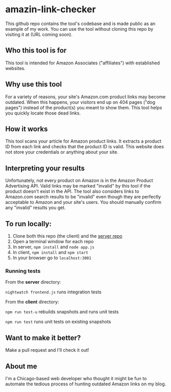 # amazin-link-checker

This github repo contains the tool's codebase and is made public as an example of my work. You can use the tool without cloning this repo by visiting it at (URL coming soon). 

## Who this tool is for
This tool is intended for Amazon Associates ("affiliates") with established websites.

## Why use this tool
For a variety of reasons, your site's Amazon.com product links may become outdated. When this happens, your visitors end up on 404 pages ("dog pages") instead of the product(s) you meant to show them. This tool helps you quickly locate those dead links.

## How it works
This tool scans your article for Amazon product links. It extracts a product ID from each link and checks that the product ID is valid. This website does not store your credentials or anything about your site.

## Interpreting your results
Unfortunately, not every product on Amazon is in the Amazon Product Advertising API. Valid links may be marked "invalid" by this tool if the product doesn't exist in the API. The tool also considers links to Amazon.com search results to be "invalid" even though they are perfectly acceptable to Amazon and your site's users. You should manually confirm any "invalid" results you get.

## To run locally:

1. Clone both this repo (the client) and the [server repo](https://github.com/MJGrant/amazin-link-checker-server)
2. Open a terminal window for each repo
3. In server, ```npm install``` and ```node app.js```
4. In client, ```npm install``` and ```npm start```
5. In your browser go to ```localhost:3001```

### Running tests

From the **server** directory: 

```nightwatch frontend.js``` runs integration tests

From the **client** directory:

```npm run test-u``` rebuilds snapshots and runs unit tests

```npm run test``` runs unit tests on existing snapshots

## Want to make it better?
Make a pull request and I'll check it out!

## About me

I'm a Chicago-based web developer who thought it might be fun to automate the tedious process of hunting outdated Amazon links on my blog.
